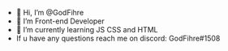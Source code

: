 - 👋 Hi, I’m @GodFihre
- 👀 I’m Front-end Developer
- 🌱 I’m currently learning JS CSS and HTML
- If u have any questions reach me on discord: GodFihre#1508

